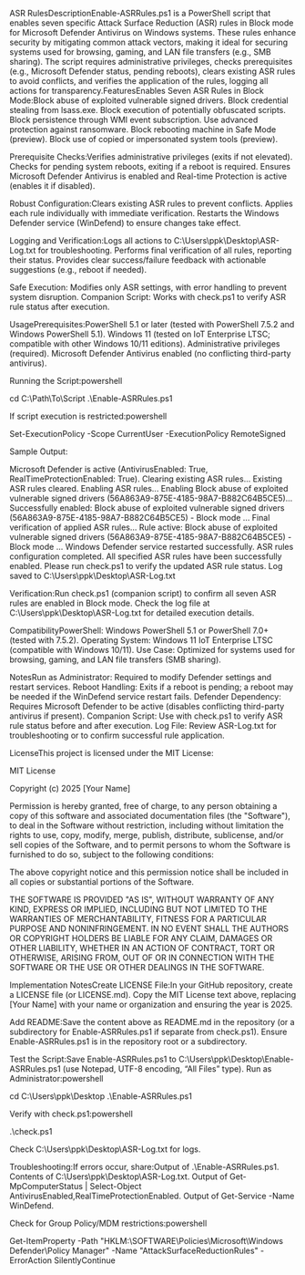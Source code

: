 ASR RulesDescriptionEnable-ASRRules.ps1 is a PowerShell script that enables seven specific Attack Surface Reduction (ASR) rules in Block mode for Microsoft Defender Antivirus on Windows systems. These rules enhance security by mitigating common attack vectors, making it ideal for securing systems used for browsing, gaming, and LAN file transfers (e.g., SMB sharing). The script requires administrative privileges, checks prerequisites (e.g., Microsoft Defender status, pending reboots), clears existing ASR rules to avoid conflicts, and verifies the application of the rules, logging all actions for transparency.FeaturesEnables Seven ASR Rules in Block Mode:Block abuse of exploited vulnerable signed drivers.
Block credential stealing from lsass.exe.
Block execution of potentially obfuscated scripts.
Block persistence through WMI event subscription.
Use advanced protection against ransomware.
Block rebooting machine in Safe Mode (preview).
Block use of copied or impersonated system tools (preview).

Prerequisite Checks:Verifies administrative privileges (exits if not elevated).
Checks for pending system reboots, exiting if a reboot is required.
Ensures Microsoft Defender Antivirus is enabled and Real-time Protection is active (enables it if disabled).

Robust Configuration:Clears existing ASR rules to prevent conflicts.
Applies each rule individually with immediate verification.
Restarts the Windows Defender service (WinDefend) to ensure changes take effect.

Logging and Verification:Logs all actions to C:\Users\ppk\Desktop\ASR-Log.txt for troubleshooting.
Performs final verification of all rules, reporting their status.
Provides clear success/failure feedback with actionable suggestions (e.g., reboot if needed).

Safe Execution: Modifies only ASR settings, with error handling to prevent system disruption.
Companion Script: Works with check.ps1 to verify ASR rule status after execution.

UsagePrerequisites:PowerShell 5.1 or later (tested with PowerShell 7.5.2 and Windows PowerShell 5.1).
Windows 11 (tested on IoT Enterprise LTSC; compatible with other Windows 10/11 editions).
Administrative privileges (required).
Microsoft Defender Antivirus enabled (no conflicting third-party antivirus).

Running the Script:powershell

cd C:\Path\To\Script
.\Enable-ASRRules.ps1

If script execution is restricted:powershell

Set-ExecutionPolicy -Scope CurrentUser -ExecutionPolicy RemoteSigned

Sample Output:

Microsoft Defender is active (AntivirusEnabled: True, RealTimeProtectionEnabled: True).
Clearing existing ASR rules...
Existing ASR rules cleared.
Enabling ASR rules...
Enabling Block abuse of exploited vulnerable signed drivers (56A863A9-875E-4185-98A7-B882C64B5CE5)...
Successfully enabled: Block abuse of exploited vulnerable signed drivers (56A863A9-875E-4185-98A7-B882C64B5CE5) - Block mode
...
Final verification of applied ASR rules...
Rule active: Block abuse of exploited vulnerable signed drivers (56A863A9-875E-4185-98A7-B882C64B5CE5) - Block mode
...
Windows Defender service restarted successfully.
ASR rules configuration completed.
All specified ASR rules have been successfully enabled.
Please run check.ps1 to verify the updated ASR rule status.
Log saved to C:\Users\ppk\Desktop\ASR-Log.txt

Verification:Run check.ps1 (companion script) to confirm all seven ASR rules are enabled in Block mode.
Check the log file at C:\Users\ppk\Desktop\ASR-Log.txt for detailed execution details.

CompatibilityPowerShell: Windows PowerShell 5.1 or PowerShell 7.0+ (tested with 7.5.2).
Operating System: Windows 11 IoT Enterprise LTSC (compatible with Windows 10/11).
Use Case: Optimized for systems used for browsing, gaming, and LAN file transfers (SMB sharing).

NotesRun as Administrator: Required to modify Defender settings and restart services.
Reboot Handling: Exits if a reboot is pending; a reboot may be needed if the WinDefend service restart fails.
Defender Dependency: Requires Microsoft Defender to be active (disables conflicting third-party antivirus if present).
Companion Script: Use with check.ps1 to verify ASR rule status before and after execution.
Log File: Review ASR-Log.txt for troubleshooting or to confirm successful rule application.

LicenseThis project is licensed under the MIT License:

MIT License

Copyright (c) 2025 [Your Name]

Permission is hereby granted, free of charge, to any person obtaining a copy
of this software and associated documentation files (the "Software"), to deal
in the Software without restriction, including without limitation the rights
to use, copy, modify, merge, publish, distribute, sublicense, and/or sell
copies of the Software, and to permit persons to whom the Software is
furnished to do so, subject to the following conditions:

The above copyright notice and this permission notice shall be included in all
copies or substantial portions of the Software.

THE SOFTWARE IS PROVIDED "AS IS", WITHOUT WARRANTY OF ANY KIND, EXPRESS OR
IMPLIED, INCLUDING BUT NOT LIMITED TO THE WARRANTIES OF MERCHANTABILITY,
FITNESS FOR A PARTICULAR PURPOSE AND NONINFRINGEMENT. IN NO EVENT SHALL THE
AUTHORS OR COPYRIGHT HOLDERS BE LIABLE FOR ANY CLAIM, DAMAGES OR OTHER
LIABILITY, WHETHER IN AN ACTION OF CONTRACT, TORT OR OTHERWISE, ARISING FROM,
OUT OF OR IN CONNECTION WITH THE SOFTWARE OR THE USE OR OTHER DEALINGS IN THE
SOFTWARE.

Implementation NotesCreate LICENSE File:In your GitHub repository, create a LICENSE file (or LICENSE.md).
Copy the MIT License text above, replacing [Your Name] with your name or organization and ensuring the year is 2025.

Add README:Save the content above as README.md in the repository (or a subdirectory for Enable-ASRRules.ps1 if separate from check.ps1).
Ensure Enable-ASRRules.ps1 is in the repository root or a subdirectory.

Test the Script:Save Enable-ASRRules.ps1 to C:\Users\ppk\Desktop\Enable-ASRRules.ps1 (use Notepad, UTF-8 encoding, “All Files” type).
Run as Administrator:powershell

cd C:\Users\ppk\Desktop
.\Enable-ASRRules.ps1

Verify with check.ps1:powershell

.\check.ps1

Check C:\Users\ppk\Desktop\ASR-Log.txt for logs.

Troubleshooting:If errors occur, share:Output of .\Enable-ASRRules.ps1.
Contents of C:\Users\ppk\Desktop\ASR-Log.txt.
Output of Get-MpComputerStatus | Select-Object AntivirusEnabled,RealTimeProtectionEnabled.
Output of Get-Service -Name WinDefend.

Check for Group Policy/MDM restrictions:powershell

Get-ItemProperty -Path "HKLM:\SOFTWARE\Policies\Microsoft\Windows Defender\Policy Manager" -Name "AttackSurfaceReductionRules" -ErrorAction SilentlyContinue
